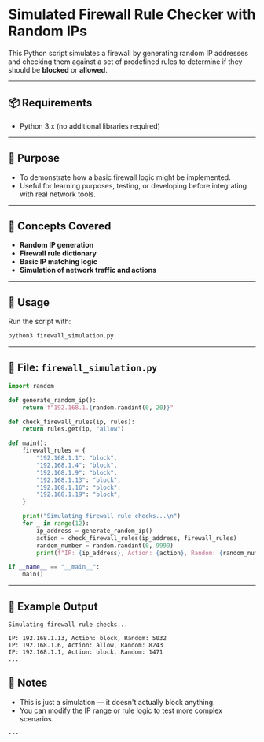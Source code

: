 # Simulated Firewall Rule Checker with Random IPs

This Python script simulates a firewall by generating random IP addresses and checking them against a set of predefined rules to determine if they should be **blocked** or **allowed**.

---

## 📦 Requirements

- Python 3.x (no additional libraries required)

---

## 🎯 Purpose

- To demonstrate how a basic firewall logic might be implemented.
- Useful for learning purposes, testing, or developing before integrating with real network tools.

---

## 🧠 Concepts Covered

- **Random IP generation**
- **Firewall rule dictionary**
- **Basic IP matching logic**
- **Simulation of network traffic and actions**

---

## 🚀 Usage

Run the script with:

```bash
python3 firewall_simulation.py
````

---
## 📂 File: `firewall_simulation.py`

```python
import random

def generate_random_ip():
    return f"192.168.1.{random.randint(0, 20)}"

def check_firewall_rules(ip, rules):
    return rules.get(ip, "allow")

def main():
    firewall_rules = {
        "192.168.1.1": "block",
        "192.168.1.4": "block",
        "192.168.1.9": "block",
        "192.168.1.13": "block",
        "192.168.1.16": "block",
        "192.168.1.19": "block",
    }

    print("Simulating firewall rule checks...\n")
    for _ in range(12):
        ip_address = generate_random_ip()
        action = check_firewall_rules(ip_address, firewall_rules)
        random_number = random.randint(0, 9999)
        print(f"IP: {ip_address}, Action: {action}, Random: {random_number}")

if __name__ == "__main__":
    main()
```

---

## 📝 Example Output

```
Simulating firewall rule checks...

IP: 192.168.1.13, Action: block, Random: 5032
IP: 192.168.1.6, Action: allow, Random: 8243
IP: 192.168.1.1, Action: block, Random: 1471
...
```



## 📌 Notes

* This is just a simulation — it doesn't actually block anything.
* You can modify the IP range or rule logic to test more complex scenarios.

```
---
